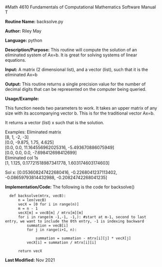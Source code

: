 #Math 4610 Fundamentals of Computational Mathematics Software Manual T

**Routine Name:**           backsolve.py

**Author:** Riley May

**Language:** python

**Description/Purpose:** This routine will compute the solution of an eliminated system of Ax=b. It is great for solving 
systems of linear equations. 

**Input:** A matrix (2 dimensional list), and a vector (list), such that it is the eliminated Ax=b

**Output:** This routine returns a single precision value for the number of decimal digits that can be represented on the
computer being queried.

**Usage/Example:**

This function needs two parameters to work. 
It takes an upper matrix of any size with its accompanying vector b. This is for the traditional vector Ax=b. 

It returns a vector (list) x such that is the solution. 

Examples:
Eliminated matrix  
[8, 1, -2, -3]   
[0.0, -9.875, 1.75, 4.625]   
[0.0, 0.0, 11.164556962025316, -5.493670886075949]   
[0.0, 0.0, 0.0, -7.698412698412699]     
Eliminated col 1s         
[1, 1.125, 0.17721518987341778, 1.603174603174603] 


Sol x:  [0.053608247422680416, -0.2268041237113402, -0.08659793814432988, -0.20824742268041235] 


**Implementation/Code:** The following is the code for backsolve()


      def backsolve(mtrx, vecB):
          n = len(vecB)
          vecX = [0 for i in range(n)]
          m = n - 1
          vecX[m] = vecB[m] / mtrx[m][m]
          for i in range(m -1,-1, -1,): #start at m-1, second to last entry, we want to include the 0th entry, -1 is indexing backward
              summation = vecB[i]
              for j in range(i+1, n):
                  
                  summation = summation - mtrx[i][j] * vecX[j]
              vecX[i] = summation / mtrx[i][i]
      
          return vecX

**Last Modified:** Nov 2021
